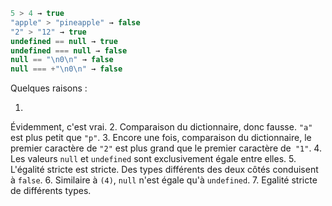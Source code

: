 ```js no-beautify
5 > 4 → true
"apple" > "pineapple" → false
"2" > "12" → true
undefined == null → true
undefined === null → false
null == "\n0\n" → false
null === +"\n0\n" → false
```

Quelques raisons :

1.
Évidemment, c'est vrai.
2.
Comparaison du dictionnaire, donc fausse.
`"a"` est plus petit que `"p"`.
3.
Encore une fois, comparaison du dictionnaire, le premier caractère de `"2"` est plus grand que le premier caractère de` "1"`.
4.
Les valeurs `null` et `undefined` sont exclusivement égale entre elles.
5.
L'égalité stricte est stricte.
Des types différents des deux côtés conduisent à `false`.
6.
Similaire à `(4)`, `null` n'est égale qu'à `undefined`.
7.
Egalité stricte de différents types.